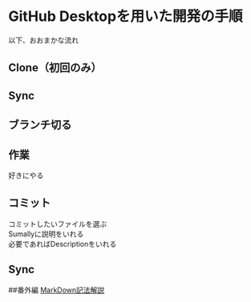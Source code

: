 # GitHub Desktopを用いた開発の手順
以下、おおまかな流れ

## Clone（初回のみ）

## Sync

## ブランチ切る

## 作業
好きにやる

## コミット
コミットしたいファイルを選ぶ  
Sumallyに説明をいれる  
必要であればDescriptionをいれる  

## Sync

##番外編
[MarkDown記法解説](http://qiita.com/tbpgr/items/989c6badefff69377da7)
